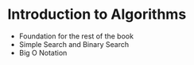 # Introduction to Algorithms

* Foundation for the rest of the book
* Simple Search and Binary Search
* Big O Notation